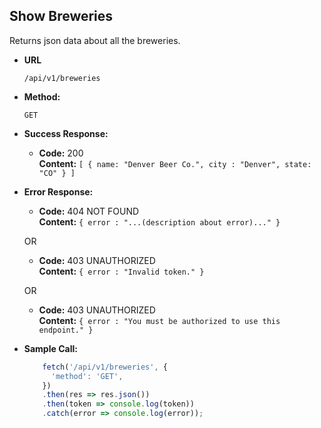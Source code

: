 **Show Breweries**
----
  Returns json data about all the breweries.

* **URL**

  `/api/v1/breweries`

* **Method:**

  `GET`
  

* **Success Response:**

  * **Code:** 200 <br />
    **Content:** `[
    { name: "Denver Beer Co.", city : "Denver", state: "CO" }
  ]`
 
* **Error Response:**

  * **Code:** 404 NOT FOUND <br />
    **Content:** `{ error : "...(description about error)..." }`

  OR

  * **Code:** 403 UNAUTHORIZED <br />
    **Content:** `{ error : "Invalid token." }`
    
  OR

  * **Code:** 403 UNAUTHORIZED <br />
    **Content:** `{ error : "You must be authorized to use this endpoint." }`

* **Sample Call:**

  ```javascript
      fetch('/api/v1/breweries', {
        'method': 'GET',
      })
      .then(res => res.json())
      .then(token => console.log(token))
      .catch(error => console.log(error));
  ```
